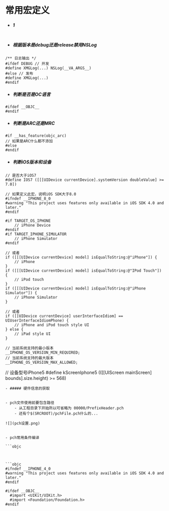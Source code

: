 # 常用宏定义

- ##### 1

```objc

```

- ##### 根据版本是debug还是release禁用NSLog

```objc
/** 日志输出 */
#ifdef DEBUG // 开发
#define XMGLog(...) NSLog(__VA_ARGS__)
#else // 发布
#define XMGLog(...)
#endif
```
- ##### 判断是否是OC语言
```objc
#ifdef __OBJC__
#endif
```
- ##### 判断是ARC还是MRC
```objc
#if __has_feature(objc_arc)
// 如果是ARC什么都不添加
#else
#endif
```

- ##### 判断iOS版本和设备
```objc
// 是否大于iOS7
#define IOS7 ([[[UIDevice currentDevice].systemVersion doubleValue] >= 7.0])
```
```objc
// 如果定义此宏，说明iOS SDK大于8.0
#ifndef __IPHONE_8_0
#warning "This project uses features only available in iOS SDK 4.0 and later."
#endif
```

```objc
#if TARGET_OS_IPHONE
    // iPhone Device
#endif
#if TARGET_IPHONE_SIMULATOR
    // iPhone Simulator
#endif

// 或者
if ([[[UIDevice currentDevice] model] isEqualToString:@"iPhone"]) {
    // iPhone
}
if ([[[UIDevice currentDevice] model] isEqualToString:@"IPod Touch"]) {
    // iPod touch
}
if ([[[UIDevice currentDevice] model] isEqualToString:@"iPhone Simulator"]) {
    // iPhone Simulator
}

// 或者
if ([[UIDevice currentDevice] userInterfaceIdiom] == UIUserInterfaceIdiomPhone) {
    // iPhone and iPod touch style UI
} else {
    // iPad style UI
}

// 当前系统支持的最小版本
__IPHONE_OS_VERSION_MIN_REQUIRED;
// 当前系统支持的最大版本
__IPHONE_OS_VERSION_MAX_ALLOWED;
```
// 设备型号iPhone5
#define kScreenIphone5 (([[UIScreen mainScreen] bounds].size.height) >= 568)
```
- ##### 硬件信息的获取


- pch文件使用前要包含路径
    - 从工程目录下开始所以可省略为 00000/PrefixHeader.pch
    - 还有个$(SRCROOT)/pchFile.pch什么的...

![](pch设置.png)


- pch常用条件编译

```objc



```objc
#ifndef __IPHONE_4_0
#warning "This project uses features only available in iOS SDK 4.0 and later."
#endif

#ifdef __OBJC__
  #import <UIKit/UIKit.h>
  #import <Foundation/Foundation.h>
#endif
```